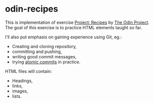 # odin-recipes
This is implementation of exercise [Project: Recipes](https://www.theodinproject.com/paths/foundations/courses/foundations/lessons/recipes) by [The Odin Project](https://www.theodinproject.com). The goal of this exercise is to practice HTML elements taught so far.

I'll also put emphasis on gaining experience using Git, eg.:
- Creating and cloning repository,
- committing and pushing,
- writing good commit messages,
- trying [atomic commits](https://www.freshconsulting.com/insights/blog/atomic-commits/) in practice.

HTML files will contain:
- Headings,
- links,
- images,
- lists.